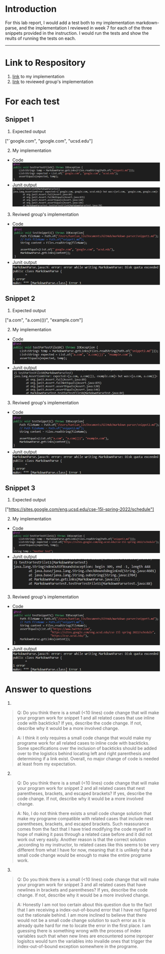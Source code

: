 # Introduction
For this lab report, I would add a test both to my implementation markdown-parse, and the implementation I reviewed in week 7 for each of the three snippets provided in the instruction. I would run the tests and show the reults of running the tests on each.  

---

# Link to Respository
1. [link](https://github.com/SouKangC-school/markdown-parser-a) to my implementation
2. [link]() to reviewed group's implementation

# For each test
## Snippet 1
1. Expected output

["`google.com", "google.com", "ucsd.edu"]

2. My implementation
* Code
![image](image-4\4.1.png)
* Junit output
![image](image-4\4.2.png)

3. Reviwed group's implementation
* Code
![image](image-4\4.3.png)
* Junit output
![image](image-4\4.4.png)

## Snippet 2
1. Expected output

["a.com", "a.com(())", "example.com"]

2. My implementation
* Code
![image](image-4\4.5.png)
* Junit output
![image](image-4\4.6.png)

3. Reviwed group's implementation
* Code
![image](image-4\4.7.png)
* Junit output
![image](image-4\4.4.png)

## Snippet 3
1. Expected output

["https://sites.google.com/eng.ucsd.edu/cse-15l-spring-2022/schedule"]

2. My implementation
* Code
![image](image-4\4.8.png)
* Junit output
![image](image-4\4.9.png)

3. Reviwed group's implementation
* Code
![image](image-4\4.10.png)
* Junit output
![image](image-4\4.4.png)

# Answer to questions
1. 
> Q: Do you think there is a small (<10 lines) code change that will make your program work for snippet 1 and all related cases that use inline code with backticks? If yes, describe the code change. If not, describe why it would be a more involved change.

> A: I think it only requires a small code change that would make my programe work for all related cases to inline code with backticks. Some specifications over the inclusion of backticks should be added over to the logistics behind locating left and right parenthesis and determining if a link exist. Overall, no major change of code is needed at least from my expectation.  

2. 
> Q: Do you think there is a small (<10 lines) code change that will make your program work for snippet 2 and all related cases that nest parentheses, brackets, and escaped brackets? If yes, describe the code change. If not, describe why it would be a more involved change.

> A: No, I do not think there exists a small code change solution that make my programe compatible with related cases that include nest parentheses, brackets, and escaped brackets. Such reassurance comes from the fact that I have tried modifying the code myself in hope of making it pass through a related case before and it did not work out very easily. Another reason is that the correct solution ,according to my instructor, to related cases like this seems to be very different from what I have for now, meaning that it is unlikely that a small code change would be enough to make the entire programe work.  

3. 
> Q: Do you think there is a small (<10 lines) code change that will make your program work for snippet 3 and all related cases that have newlines in brackets and parentheses? If yes, describe the code change. If not, describe why it would be a more involved change.

> A: Honestly I am not too certain about this question due to the fact that I am receiving a index-out-of-bound error that I have not figured out the rationale behind. I am more inclined to believe that there would not be a small code change solution to such error as it is already quite hard for me to locate the error in the first place. I am guessing there is something wrong with the process of index variables such that when new lines are encountered some inproper logisitcs would turn the variables into invalide ones that trigger the index-out-of-bound exception somewhere in the programe. 